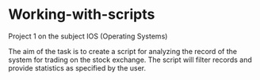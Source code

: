 # Working-with-scripts
Project 1 on the subject IOS (Operating Systems)

The aim of the task is to create a script for analyzing the record of the system for trading on the stock exchange. The script will filter records and provide statistics as specified by the user.
